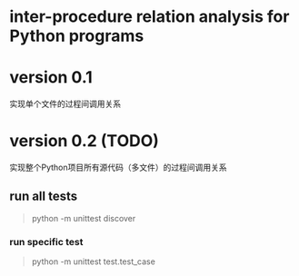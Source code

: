 # inter-procedure relation analysis for Python programs

# version 0.1

实现单个文件的过程间调用关系

# version 0.2 (TODO)

实现整个Python项目所有源代码（多文件）的过程间调用关系

## run all tests

> python -m unittest discover

### run specific test

> python -m unittest test.test_case
